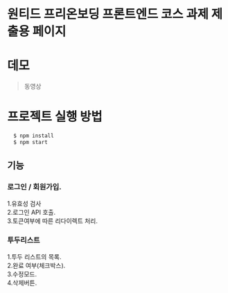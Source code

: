 # 원티드 프리온보딩 프론트엔드 코스 과제 제출용 페이지

# 데모
> 동영상

# 프로젝트 실행 방법
```JavaScript
  $ npm install
  $ npm start
```

## 기능
### 로그인 / 회원가입.    
1.유효성 검사               
2.로그인 API 호출.    
3.토큰여부에 따른 리다이렉트 처리.      

### 투두리스트 
1.투두 리스트의 목록.  
2.완료 여부(체크박스).   
3.수정모드.     
4.삭제버튼.   


